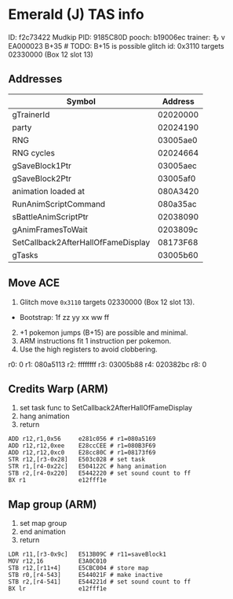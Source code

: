 # Emerald (J) TAS info
ID: f2c73422
Mudkip PID: 9185C80D
pooch: b19006ec
trainer: も  v EA000023 B+35  # TODO: B+15 is possible
glitch id: 0x3110 targets 02330000 (Box 12 slot 13)

## Addresses
| Symbol | Address |
| ------ | ------- |
| gTrainerId | 02020000 |
| party | 02024190 |
| RNG | 03005ae0 |
| RNG cycles | 02024664 |
| gSaveBlock1Ptr | 03005aec |
| gSaveBlock2Ptr | 03005af0 |
| animation loaded at | 080A3420 |
| RunAnimScriptCommand | 080a35ac |
| sBattleAnimScriptPtr | 02038090 |
| gAnimFramesToWait    | 0203809c |
| SetCallback2AfterHallOfFameDisplay | 08173F68 |
| gTasks | 03005b60

## Move ACE
1. Glitch move `0x3110` targets 02330000 (Box 12 slot 13).
- Bootstrap: 1f zz yy xx ww ff
2. +1 pokemon jumps (B+15) are possible and minimal.
3. ARM instructions fit 1 instruction per pokemon.
4. Use the high registers to avoid clobbering.

r0: 0 r1: 080a5113 r2: ffffffff r3: 03005b88
r4: 020382bc
r8: 0

## Credits Warp (ARM)
1. set task func to SetCallback2AfterHallOfFameDisplay
2. hang animation
3. return
```
ADD r12,r1,0x56     e281c056 # r1=080a5169
ADD r12,r12,0xee    E28ccCEE # r1=080B3F69
ADD r12,r12,0xc0    E28cc80C # r1=08173f69
STR r12,[r3-0x28]   E503c028 # set task
STR r1,[r4-0x22c]   E504122C # hang animation
STB r2,[r4-0x220]   E5442220 # set sound count to ff
BX r1               e12fff1e
```

## Map group (ARM)
1. set map group
2. end animation
3. return
```
LDR r11,[r3-0x9c]   E513B09C # r11=saveBlock1
MOV r12,16          E3A0C010
STB r12,[r11+4]     E5CBC004 # store map
STB r0,[r4-543]     E544021F # make inactive
STB r2,[r4-541]     E544221d # set sound count to ff
BX lr               e12fff1e
```
